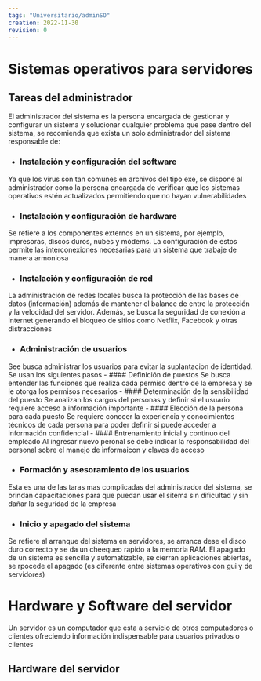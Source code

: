```yaml
---
tags: "Universitario/adminSO"
creation: 2022-11-30
revision: 0
---
```


# Sistemas operativos para servidores 

## Tareas del administrador
El administrador del sistema es la persona encargada de gestionar y configurar un sistema y solucionar cualquier problema que pase dentro del sistema, se recomienda que exista un solo administrador del sistema responsable de:
- ### Instalación y configuración del software
Ya que los virus son tan comunes en archivos del tipo exe, se dispone al administrador como la persona encargada de verificar que los sistemas operativos estén actualizados permitiendo que no hayan vulnerabilidades 
- ### Instalación y configuración de hardware
Se refiere a los componentes externos en un sistema, por ejemplo, impresoras, discos duros, nubes y módems. La configuración de estos permite las interconexiones necesarias para un sistema que trabaje de manera armoniosa 
- ### Instalación y configuración de red 
La administración de redes locales busca la protección de las bases de datos (información) además de mantener el balance de entre la protección y la velocidad del servidor. Además, se busca la seguridad de conexión a internet generando el bloqueo de sitios como Netflix, Facebook y otras distracciones
- ### Administración de usuarios
See busca administrar los usuarios para evitar la suplantacion de identidad. Se usan los siguientes pasos 
	- #### Definición de puestos 
	 Se busca entender las funciones que realiza cada permiso dentro de la empresa y se le otorga los permisos necesarios 
	- #### Determinación de la sensibilidad del puesto 
	 Se analizan los cargos del personas y definir si el usuario requiere acceso a información importante 
	- #### Elección de la persona para cada puesto 
	 Se requiere conocer la experiencia y conocimientos técnicos de cada persona para poder definir si puede acceder a información confidencial 
	- #### Entrenamiento inicial y continuo del empleado 
	 Al ingresar nuevo peronal se debe indicar la responsabilidad del personal sobre el manejo de informaicon y claves de acceso 
- ### Formación y asesoramiento de los usuarios 
Esta es una de las taras mas complicadas del administrador del sistema, se brindan capacitaciones para que puedan usar el sitema sin dificultad y sin dañar la seguridad de la empresa
- ### Inicio y apagado del sistema 
Se refiere al arranque del sistema en servidores, se arranca dese el disco duro correcto y se da un cheequeo rapido a la memoria RAM.
El apagado de un sistema es sencilla y automatizable, se cierran aplicaciones abiertas, se rpocede el apagado (es diferente entre sistemas operativos con gui y de servidores)

# Hardware y Software del servidor 
Un servidor es un computador que esta a servicio de otros computadores o clientes ofreciendo información indispensable para usuarios privados o clientes 

## Hardware del servidor 
